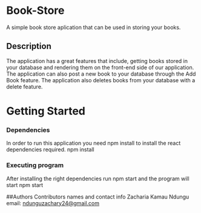 # Book-Store
A simple book store  aplication that can be used in storing your books.  


## Description
The application has a great features that include, getting books stored in your database and rendering them on the front-end side of our application. 
The application can also post a new book to your database through the Add Book feature.
The application also deletes books from your database with a delete feature.

# Getting Started
### Dependencies
In order to run this application you need  npm install to install the react dependencies required.
npm install

### Executing program
After installing the right dependencies run npm start and the program will start 
npm start

##Authors
Contributors names and contact info
Zacharia Kamau Ndungu 
email: ndunguzachary24@gmail.com 
